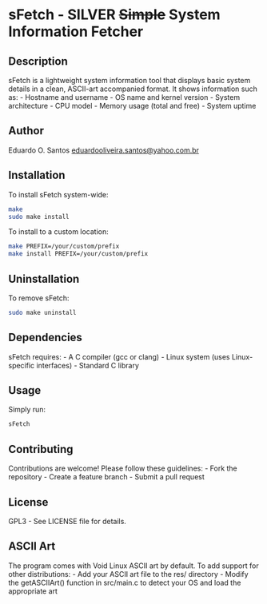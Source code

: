 # sFetch - SILVER ~~Simple~~ System Information Fetcher

## Description
sFetch is a lightweight system information tool that displays basic system details in a clean, ASCII-art accompanied format. It shows information such as:
    - Hostname and username
    - OS name and kernel version
    - System architecture
    - CPU model
    - Memory usage (total and free)
    - System uptime

## Author
Eduardo O. Santos <eduardooliveira.santos@yahoo.com.br>

## Installation
To install sFetch system-wide:

```bash
make
sudo make install
```

To install to a custom location:

```bash
make PREFIX=/your/custom/prefix
make install PREFIX=/your/custom/prefix
```

## Uninstallation
To remove sFetch:

```bash
sudo make uninstall
```

## Dependencies
sFetch requires:
    - A C compiler (gcc or clang)
    - Linux system (uses Linux-specific interfaces)
    - Standard C library

## Usage
Simply run:

```bash
sFetch
```

## Contributing
Contributions are welcome! Please follow these guidelines:
    - Fork the repository
    - Create a feature branch
    - Submit a pull request

## License
GPL3 - See LICENSE file for details.

## ASCII Art
The program comes with Void Linux ASCII art by default. To add support for other distributions:
    - Add your ASCII art file to the res/ directory
    - Modify the getASCIIArt() function in src/main.c to detect your OS and load the appropriate art
